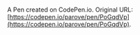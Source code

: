 # 

A Pen created on CodePen.io. Original URL: [https://codepen.io/parove/pen/PoGqdVp](https://codepen.io/parove/pen/PoGqdVp).


